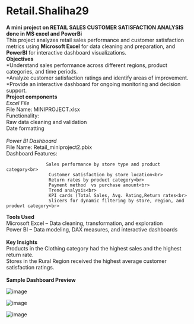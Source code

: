 # Retail.Shaliha29
**A mini project on RETAIL SALES CUSTOMER SATISFACTION ANALYSIS done in MS excel and PowerBi**<br>
This project analyzes retail sales performance and customer satisfaction metrics using **Microsoft Excel** for data cleaning and preparation, and **PowerBI** for interactive dashboard visualizations.<br>
**Objectives**<br>
         *Understand sales performance across different regions, product categories, and time periods.<br>
         *Analyze customer satisfaction ratings and identify areas of improvement.<br>
         *Provide an interactive dashboard for ongoing monitoring and decision support.<br>
**Project components**<br>
     *Excel File*<br>
        File Name: MINIPROJECT.xlsx<br>
        Functionality: <br>
                    Raw data cleaning and validation<br>
                    Date formatting<br>         
        *Power BI Dashboard*<br>
         File Name: Retail_miniproject2.pbix<br>
         Dashboard Features:<br>
         
                   Sales performance by store type and product category<br>
                    Customer satisfaction by store location<br>
                    Return rates by product category<br>
                    Payment method  vs purchase amount<br>
                    Trend analysis<br>
                    KPI cards (Total Sales, Avg. Rating,Return rates<br>
                    Slicers for dynamic filtering by store, region, and produvt category<br>                   
 **Tools Used**<br>
       Microsoft Excel – Data cleaning, transformation, and exploration<br>
       Power BI – Data modeling, DAX measures, and interactive dashboards<br>      
**Key Insights**<br>
        Products in the Clothing category had the highest sales and the highest return rate.<br>
        Stores in the Rural Region received the highest average customer satisfaction ratings.<br>        
**Sample Dashboard Preview** <br>


![image](https://github.com/user-attachments/assets/9f97540e-a92f-4539-83dc-a307dde33495)

![image](https://github.com/user-attachments/assets/5cf4fde6-d881-4b7d-bd91-6904fbda2922)

![image](https://github.com/user-attachments/assets/2c353cb8-cadd-4a0c-8e53-2ab29f420425)








     



